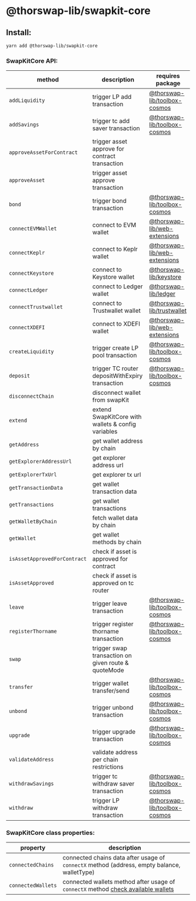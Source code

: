 # @thorswap-lib/swapkit-core

## Install:

```bash
yarn add @thorswap-lib/swapkit-core
```

### SwapKitCore API:

| method                       | description                                         | requires package                                            |
| ---------------------------- | --------------------------------------------------- | ----------------------------------------------------------- |
| `addLiquidity`               | trigger LP add transaction                          | [@thorswap-lib/toolbox-cosmos](../toolbox-cosmos) |
| `addSavings`                 | trigger tc add saver transaction                    | [@thorswap-lib/toolbox-cosmos](../toolbox-cosmos) |
| `approveAssetForContract`    | trigger asset approve for contract transaction      |                                                             |
| `approveAsset`               | trigger asset approve transaction                   |                                                             |
| `bond`                       | trigger bond transaction                            | [@thorswap-lib/toolbox-cosmos](../toolbox-cosmos) |
| `connectEVMWallet`           | connect to EVM wallet                               | [@thorswap-lib/web-extensions](../web-extensions) |
| `connectKeplr`               | connect to Keplr wallet                             | [@thorswap-lib/web-extensions](../web-extensions) |
| `connectKeystore`            | connect to Keystore wallet                          | [@thorswap-lib/keystore](../keystore)             |
| `connectLedger`              | connect to Ledger wallet                            | [@thorswap-lib/ledger](../ledger)                 |
| `connectTrustwallet`       | connect to Trustwallet wallet                     | [@thorswap-lib/trustwallet](../trustwallet)   |
| `connectXDEFI`               | connect to XDEFI wallet                             | [@thorswap-lib/web-extensions](../web-extensions) |
| `createLiquidity`            | trigger create LP pool transaction                  | [@thorswap-lib/toolbox-cosmos](../toolbox-cosmos) |
| `deposit`                    | trigger TC router depositWithExpiry transaction     | [@thorswap-lib/toolbox-cosmos](../toolbox-cosmos) |
| `disconnectChain`            | disconnect wallet from swapKit                      |                                                             |
| `extend`                     | extend SwapKitCore with wallets & config variables  |                                                             |
| `getAddress`                 | get wallet address by chain                         |                                                             |
| `getExplorerAddressUrl`      | get explorer address url                            |                                                             |
| `getExplorerTxUrl`           | get explorer tx url                                 |                                                             |
| `getTransactionData`         | get wallet transaction data                         |                                                             |
| `getTransactions`            | get wallet transactions                             |                                                             |
| `getWalletByChain`           | fetch wallet data by chain                          |                                                             |
| `getWallet`                  | get wallet methods by chain                         |                                                             |
| `isAssetApprovedForContract` | check if asset is approved for contract             |                                                             |
| `isAssetApproved`            | check if asset is approved on tc router             |                                                             |
| `leave`                      | trigger leave transaction                           | [@thorswap-lib/toolbox-cosmos](../toolbox-cosmos) |
| `registerThorname`           | trigger register thorname transaction               | [@thorswap-lib/toolbox-cosmos](../toolbox-cosmos) |
| `swap`                       | trigger swap transaction on given route & quoteMode |                                                             |
| `transfer`                   | trigger wallet transfer/send                        | [@thorswap-lib/toolbox-cosmos](../toolbox-cosmos) |
| `unbond`                     | trigger unbond transaction                          | [@thorswap-lib/toolbox-cosmos](../toolbox-cosmos) |
| `upgrade`                    | trigger upgrade transaction                         | [@thorswap-lib/toolbox-cosmos](../toolbox-cosmos) |
| `validateAddress`            | validate address per chain restrictions             |                                                             |
| `withdrawSavings`            | trigger tc withdraw saver transaction               | [@thorswap-lib/toolbox-cosmos](../toolbox-cosmos) |
| `withdraw`                   | trigger LP withdraw transaction                     | [@thorswap-lib/toolbox-cosmos](../toolbox-cosmos) |

### SwapKitCore class properties:

| property | description |
| -------- | ----------- |
| `connectedChains` | connected chains data after usage of `connectX` method (address, empty balance, walletType) |
| `connectedWallets` | connected wallets method after usage of `connectX` method [check available wallets](../../#packages) |
